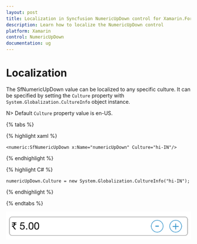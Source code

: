 ```yaml
---
layout: post
title: Localization in Syncfusion NumericUpDown control for Xamarin.Forms
description: Learn how to localize the NumericUpDown control
platform: Xamarin
control: NumericUpDown
documentation: ug
---
```

# Localization

The SfNumericUpDown value can be localized to any specific culture. It can be specified by setting the `Culture` property with `System.Globalization.CultureInfo` object instance.

N> Default `Culture` property value is en-US.

{% tabs %}

{% highlight xaml %}

	<numeric:SfNumericUpDown x:Name="numericUpDown" Culture="hi-IN"/>
	
{% endhighlight %}

{% highlight C# %}

	numericUpDown.Culture = new System.Globalization.CultureInfo("hi-IN");
	
{% endhighlight %}

{% endtabs %}

![](images/Culture.png)




